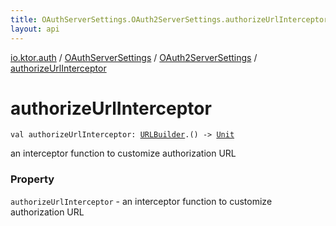 ```yaml
---
title: OAuthServerSettings.OAuth2ServerSettings.authorizeUrlInterceptor - 
layout: api
---
```


<div class='api-docs-breadcrumbs'><a href="../../index.html">io.ktor.auth</a> / <a href="../index.html">OAuthServerSettings</a> / <a href="index.html">OAuth2ServerSettings</a> / <a href="./authorize-url-interceptor.html">authorizeUrlInterceptor</a></div>

# authorizeUrlInterceptor

<div class="signature"><code><span class="keyword">val </span><span class="identifier">authorizeUrlInterceptor</span><span class="symbol">: </span><a href="../../../io.ktor.http/-u-r-l-builder/index.html"><span class="identifier">URLBuilder</span></a><span class="symbol">.</span><span class="symbol">(</span><span class="symbol">)</span>&nbsp;<span class="symbol">-&gt;</span>&nbsp;<a href="https://kotlinlang.org/api/latest/jvm/stdlib/kotlin/-unit/index.html"><span class="identifier">Unit</span></a></code></div>

an interceptor function to customize authorization URL

### Property

<code>authorizeUrlInterceptor</code> - an interceptor function to customize authorization URL